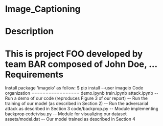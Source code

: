 # Image_Captioning

Description
===========
This is project FOO developed by team BAR composed of John Doe, ...
Requirements
============
Install package 'imageio' as follow:
$ pip install --user imageio
Code organization ================= demo.ipynb train.ipynb attack.ipynb
-- Run a demo of our code (reproduces Figure 3 of our report) -- Run the training of our model (as described in Section 2) -- Run the adversarial attack as described in Section 3
code/backprop.py -- Module implementing backprop
code/visu.py -- Module for visualizing our dataset assets/model.dat -- Our model trained as described in Section 4
